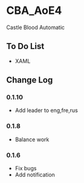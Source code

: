 # CBA_AoE4
Castle Blood Automatic

## To Do List

- XAML

## Change Log

### 0.1.10

- Add leader to eng,fre,rus

### 0.1.8

- Balance work

### 0.1.6

- Fix bugs
- Add notification

